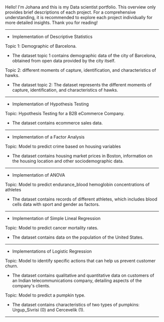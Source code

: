 Hello! I'm Johana and this is my Data scientist portfolio. This overview only provides brief descriptions of each project. For a comprehensive understanding, it is recommended to explore each project individually for more detailed insights. Thank you for reading!

_________________________________________________________________________________________________________________________________________________

* Implementation of Descriptive Statistics

Topic 1: Demographic of Barcelona.

 - The dataset topic 1 contains demographic data of the city of Barcelona, obtained from open data provided by the city itself.

Topic 2: different moments of capture, identification, and characteristics of hawks.

 - The dataset topic 2: The dataset represents the different moments of capture, identification, and characteristics of hawks.
__________________________________________________________________________________________________________________________________________________

* Implementation of Hypothesis Testing

Topic: Hypothesis Testing for a B2B eCommerce Company.

- The dataset contains ecommerce sales data.

__________________________________________________________________________________________________________________________________________________

* Implementation of a Factor Analysis
  
Topic: Model to predict crime based on housing variables

- The dataset contains housing market prices in Boston, information on the housing location and other sociodemographic data.

__________________________________________________________________________________________________________________________________________________

* Implementation of ANOVA

Topic: Model to predict endurance_blood hemoglobin concentrations of athletes

- The dataset contains records of different athletes, which includes blood cells data with sport and gender as factors.

__________________________________________________________________________________________________________________________________________________

* Implementation of Simple Lineal Regression

Topic: Model to predict cancer mortality rates.

- The dataset contains data on the population of the United States.

__________________________________________________________________________________________________________________________________________________

*  Implementations of Logistic Regression

Topic: Model to identify specific actions that can help us prevent customer churn.

- The dataset contains qualitative and quantitative data on customers of an Indian telecommunications company, detailing aspects of the company's clients.

Topic: Model to predict a pumpkin type.

- The dataset contains characteristics of two types of pumpkins: Urgup_Sivrisi (0) and Cercevelik (1).

__________________________________________________________________________________________________________________________________________________






















